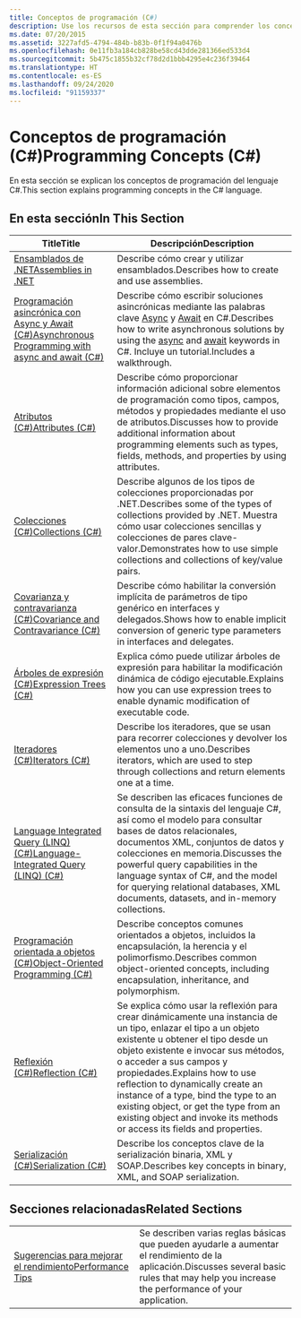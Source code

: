 ```yaml
---
title: Conceptos de programación (C#)
description: Use los recursos de esta sección para comprender los conceptos de programación del lenguaje C#, incluida la programación orientada a objetos.
ms.date: 07/20/2015
ms.assetid: 3227afd5-4794-484b-b83b-0f1f94a0476b
ms.openlocfilehash: 0e11fb3a184cb828be58cd43dde281366ed533d4
ms.sourcegitcommit: 5b475c1855b32cf78d2d1bbb4295e4c236f39464
ms.translationtype: HT
ms.contentlocale: es-ES
ms.lasthandoff: 09/24/2020
ms.locfileid: "91159337"
---
```

# <a name="programming-concepts-c"></a><span data-ttu-id="f1df1-103">Conceptos de programación (C#)</span><span class="sxs-lookup"><span data-stu-id="f1df1-103">Programming Concepts (C#)</span></span>

<span data-ttu-id="f1df1-104">En esta sección se explican los conceptos de programación del lenguaje C#.</span><span class="sxs-lookup"><span data-stu-id="f1df1-104">This section explains programming concepts in the C# language.</span></span>  
  
## <a name="in-this-section"></a><span data-ttu-id="f1df1-105">En esta sección</span><span class="sxs-lookup"><span data-stu-id="f1df1-105">In This Section</span></span>  
  
|<span data-ttu-id="f1df1-106">Title</span><span class="sxs-lookup"><span data-stu-id="f1df1-106">Title</span></span>|<span data-ttu-id="f1df1-107">Descripción</span><span class="sxs-lookup"><span data-stu-id="f1df1-107">Description</span></span>|  
|-----------|-----------------|  
|[<span data-ttu-id="f1df1-108">Ensamblados de .NET</span><span class="sxs-lookup"><span data-stu-id="f1df1-108">Assemblies in .NET</span></span>](../../../standard/assembly/index.md)|<span data-ttu-id="f1df1-109">Describe cómo crear y utilizar ensamblados.</span><span class="sxs-lookup"><span data-stu-id="f1df1-109">Describes how to create and use assemblies.</span></span>|  
|[<span data-ttu-id="f1df1-110">Programación asincrónica con Async y Await (C#)</span><span class="sxs-lookup"><span data-stu-id="f1df1-110">Asynchronous Programming with async and await (C#)</span></span>](./async/index.md)|<span data-ttu-id="f1df1-111">Describe cómo escribir soluciones asincrónicas mediante las palabras clave [Async](../../language-reference/keywords/async.md) y [Await](../../language-reference/operators/await.md) en C#.</span><span class="sxs-lookup"><span data-stu-id="f1df1-111">Describes how to write asynchronous solutions by using the [async](../../language-reference/keywords/async.md) and [await](../../language-reference/operators/await.md) keywords in C#.</span></span> <span data-ttu-id="f1df1-112">Incluye un tutorial.</span><span class="sxs-lookup"><span data-stu-id="f1df1-112">Includes a walkthrough.</span></span>|  
|[<span data-ttu-id="f1df1-113">Atributos (C#)</span><span class="sxs-lookup"><span data-stu-id="f1df1-113">Attributes (C#)</span></span>](./attributes/index.md)|<span data-ttu-id="f1df1-114">Describe cómo proporcionar información adicional sobre elementos de programación como tipos, campos, métodos y propiedades mediante el uso de atributos.</span><span class="sxs-lookup"><span data-stu-id="f1df1-114">Discusses how to provide additional information about programming elements such as types, fields, methods, and properties by using attributes.</span></span>|  
|[<span data-ttu-id="f1df1-115">Colecciones (C#)</span><span class="sxs-lookup"><span data-stu-id="f1df1-115">Collections (C#)</span></span>](./collections.md)|<span data-ttu-id="f1df1-116">Describe algunos de los tipos de colecciones proporcionadas por .NET.</span><span class="sxs-lookup"><span data-stu-id="f1df1-116">Describes some of the types of collections provided by .NET.</span></span> <span data-ttu-id="f1df1-117">Muestra cómo usar colecciones sencillas y colecciones de pares clave-valor.</span><span class="sxs-lookup"><span data-stu-id="f1df1-117">Demonstrates how to use simple collections and collections of key/value pairs.</span></span>|  
|[<span data-ttu-id="f1df1-118">Covarianza y contravarianza (C#)</span><span class="sxs-lookup"><span data-stu-id="f1df1-118">Covariance and Contravariance (C#)</span></span>](./covariance-contravariance/index.md)|<span data-ttu-id="f1df1-119">Describe cómo habilitar la conversión implícita de parámetros de tipo genérico en interfaces y delegados.</span><span class="sxs-lookup"><span data-stu-id="f1df1-119">Shows how to enable implicit conversion of generic type parameters in interfaces and delegates.</span></span>|  
|[<span data-ttu-id="f1df1-120">Árboles de expresión (C#)</span><span class="sxs-lookup"><span data-stu-id="f1df1-120">Expression Trees (C#)</span></span>](./expression-trees/index.md)|<span data-ttu-id="f1df1-121">Explica cómo puede utilizar árboles de expresión para habilitar la modificación dinámica de código ejecutable.</span><span class="sxs-lookup"><span data-stu-id="f1df1-121">Explains how you can use expression trees to enable dynamic modification of executable code.</span></span>|  
|[<span data-ttu-id="f1df1-122">Iteradores (C#)</span><span class="sxs-lookup"><span data-stu-id="f1df1-122">Iterators (C#)</span></span>](./iterators.md)|<span data-ttu-id="f1df1-123">Describe los iteradores, que se usan para recorrer colecciones y devolver los elementos uno a uno.</span><span class="sxs-lookup"><span data-stu-id="f1df1-123">Describes iterators, which are used to step through collections and return elements one at a time.</span></span>|  
|[<span data-ttu-id="f1df1-124">Language Integrated Query (LINQ) (C#)</span><span class="sxs-lookup"><span data-stu-id="f1df1-124">Language-Integrated Query (LINQ) (C#)</span></span>](./linq/index.md)|<span data-ttu-id="f1df1-125">Se describen las eficaces funciones de consulta de la sintaxis del lenguaje C#, así como el modelo para consultar bases de datos relacionales, documentos XML, conjuntos de datos y colecciones en memoria.</span><span class="sxs-lookup"><span data-stu-id="f1df1-125">Discusses the powerful query capabilities in the language syntax of C#, and the model for querying relational databases, XML documents, datasets, and in-memory collections.</span></span>|  
|[<span data-ttu-id="f1df1-126">Programación orientada a objetos (C#)</span><span class="sxs-lookup"><span data-stu-id="f1df1-126">Object-Oriented Programming (C#)</span></span>](./object-oriented-programming.md)|<span data-ttu-id="f1df1-127">Describe conceptos comunes orientados a objetos, incluidos la encapsulación, la herencia y el polimorfismo.</span><span class="sxs-lookup"><span data-stu-id="f1df1-127">Describes common object-oriented concepts, including encapsulation, inheritance, and polymorphism.</span></span>|  
|[<span data-ttu-id="f1df1-128">Reflexión (C#)</span><span class="sxs-lookup"><span data-stu-id="f1df1-128">Reflection (C#)</span></span>](./reflection.md)|<span data-ttu-id="f1df1-129">Se explica cómo usar la reflexión para crear dinámicamente una instancia de un tipo, enlazar el tipo a un objeto existente u obtener el tipo desde un objeto existente e invocar sus métodos, o acceder a sus campos y propiedades.</span><span class="sxs-lookup"><span data-stu-id="f1df1-129">Explains how to use reflection to dynamically create an instance of a type, bind the type to an existing object, or get the type from an existing object and invoke its methods or access its fields and properties.</span></span>|  
|[<span data-ttu-id="f1df1-130">Serialización (C#)</span><span class="sxs-lookup"><span data-stu-id="f1df1-130">Serialization (C#)</span></span>](./serialization/index.md)|<span data-ttu-id="f1df1-131">Describe los conceptos clave de la serialización binaria, XML y SOAP.</span><span class="sxs-lookup"><span data-stu-id="f1df1-131">Describes key concepts in binary, XML, and SOAP serialization.</span></span>|  
  
## <a name="related-sections"></a><span data-ttu-id="f1df1-132">Secciones relacionadas</span><span class="sxs-lookup"><span data-stu-id="f1df1-132">Related Sections</span></span>  
  
|||  
|---|---|  
|[<span data-ttu-id="f1df1-133">Sugerencias para mejorar el rendimiento</span><span class="sxs-lookup"><span data-stu-id="f1df1-133">Performance Tips</span></span>](../../../framework/performance/performance-tips.md) | <span data-ttu-id="f1df1-134">Se describen varias reglas básicas que pueden ayudarle a aumentar el rendimiento de la aplicación.</span><span class="sxs-lookup"><span data-stu-id="f1df1-134">Discusses several basic rules that may help you increase the performance of your application.</span></span>|
